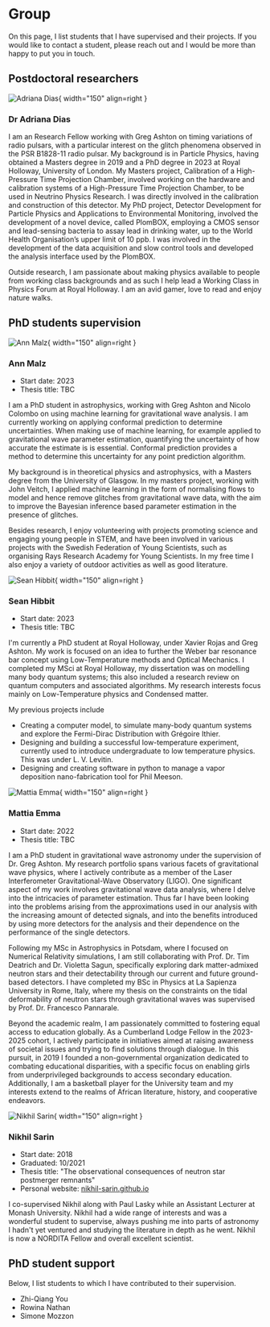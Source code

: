 # Group

On this page, I list students that I have supervised and their projects. If you
would like to contact a student, please reach out and I would be more than happy
to put you in touch.

## Postdoctoral researchers

![Adriana Dias](img/Adriana.jpg){ width="150" align=right }
### Dr Adriana Dias
I am an Research Fellow working with Greg Ashton on timing variations of radio pulsars, with a particular interest on the glitch phenomena observed in the PSR B1828-11 radio pulsar. My background is in Particle Physics, having obtained a Masters degree in 2019 and a PhD degree in 2023 at Royal Holloway, University of London. My Masters project, Calibration of a High-Pressure Time Projection Chamber, involved working on the hardware and calibration systems of a High-Pressure Time Projection Chamber, to be used in Neutrino Physics Research. I was directly involved in the calibration and construction of this detector. My PhD project, Detector Development for Particle Physics and Applications to Environmental Monitoring, involved the development of a novel device, called PlomBOX, employing a CMOS sensor and lead-sensing bacteria to assay lead in drinking water, up to the World Health Organisation’s upper limit of 10 ppb. I was involved in the development of the data acquisition and slow control tools and developed the analysis interface used by the PlomBOX.

Outside research, I am passionate about making physics available to people from working class backgrounds and as such I help lead a Working Class in Physics Forum at Royal Holloway.
I am an avid gamer, love to read and enjoy nature walks.


## PhD students supervision

![Ann Malz](img/Ann.jpg){ width="150" align=right }
### Ann Malz 
- Start date: 2023
- Thesis title: TBC


I am a PhD student in astrophysics, working with Greg Ashton and Nicolo Colombo on using machine learning for gravitational wave analysis. I am currently working on applying conformal prediction to determine uncertainties. When making use of machine learning, for example applied to gravitational wave parameter estimation, quantifying the uncertainty of how accurate the estimate is is essential. Conformal prediction provides a method to determine this uncertainty for any point prediction algorithm. 

My background is in theoretical physics and astrophysics, with a Masters degree from the University of Glasgow. In my masters project, working with John Veitch, I applied machine learning in the form of normalising flows to model and hence remove glitches from gravitational wave data, with the aim to improve the Bayesian inference based parameter estimation in the presence of glitches. 

Besides research, I enjoy volunteering with projects promoting science and engaging young people in STEM, and have been involved in various projects with the Swedish Federation of Young Scientists, such as organising Rays Research Academy for Young Scientists. In my free time I also enjoy a variety of outdoor activities as well as good literature.

![Sean Hibbit](img/Sean.png){ width="150" align=right }
### Sean Hibbit
- Start date: 2023
- Thesis title: TBC

I'm currently a PhD student at Royal Holloway, under Xavier Rojas and Greg Ashton. My work is focused on an idea to further the Weber bar resonance bar concept using Low-Temperature methods and Optical Mechanics. I completed my MSci at Royal Holloway, my dissertation was on modelling many body quantum systems; this also included a research review on quantum computers and associated algorithms. My research interests focus mainly on Low-Temperature physics and Condensed matter. 

My previous projects include

- Creating a computer model, to simulate many-body quantum systems and explore the Fermi-Dirac Distribution with Grégoire Ithier.
- Designing and building a successful low-temperature experiment, currently used to introduce undergraduate to low temperature physics. This was under L. V. Levitin.
- Designing and creating software in python to manage a vapor deposition nano-fabrication tool for Phil Meeson.

![Mattia Emma](img/Mattia.jpeg){ width="150" align=right }
### Mattia Emma
- Start date: 2022
- Thesis title: TBC

I am a PhD student in gravitational wave astronomy under the supervision of Dr. Greg Ashton. My research portfolio spans various facets of gravitational wave physics, where I actively contribute as a member of the Laser Interferometer Gravitational-Wave Observatory (LIGO). One significant aspect of my work involves gravitational wave data analysis, where I delve into the intricacies of parameter estimation. Thus far I have been looking into the problems arising from the approximations used in our analysis with the increasing amount of detected signals, and into the benefits introduced by using more detectors for the analysis and their dependence on the performance of the single detectors.

Following my MSc in Astrophysics in Potsdam, where I focused on Numerical Relativity simulations, I am still collaborating with Prof. Dr.  Tim Deatrich and Dr. Violetta Sagun, specifically exploring dark matter-admixed neutron stars and their detectability through our current and future ground-based detectors. I have completed my BSc in Physics at La Sapienza University in Rome, Italy, where my thesis on the constraints on the tidal deformability of neutron stars through gravitational waves was supervised by Prof. Dr. Francesco Pannarale.

Beyond the academic realm, I am passionately committed to fostering equal access to education globally. As a Cumberland Lodge Fellow in the 2023-2025 cohort, I actively participate in initiatives aimed at raising awareness of societal issues and trying to find solutions through dialogue. In this pursuit, in 2019 I founded a non-governmental organization dedicated to combating educational disparities, with a specific focus on enabling girls from underprivileged backgrounds to access secondary education. Additionally, I am a basketball player for the University team and my interests extend to the realms of African literature, history, and cooperative endeavors.


![Nikhil Sarin](img/Nikhil.jpg){ width="150" align=right }
### Nikhil Sarin
- Start date: 2018
- Graduated: 10/2021
- Thesis title: "The observational consequences of neutron star postmerger remnants"
- Personal website: [nikhil-sarin.github.io](https://nikhil-sarin.github.io)

I co-supervised Nikhil along with Paul Lasky while an Assistant Lecturer at Monash University. Nikhil had a wide range of interests and was a wonderful student to supervise, always pushing me into parts of astronomy I hadn't yet ventured and studying the literature in depth as he went. Nikhil is now a NORDITA Fellow and overall excellent scientist.


## PhD student support
Below, I list students to which I have contributed to their supervision.

- Zhi-Qiang You
- Rowina Nathan
- Simone Mozzon
